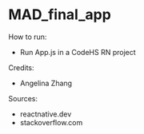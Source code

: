 # MAD_final_app

How to run:

- Run App.js in a CodeHS RN project

Credits:

- Angelina Zhang

Sources:

- reactnative.dev
- stackoverflow.com
